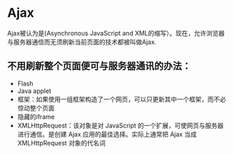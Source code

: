 # Ajax

Ajax被认为是(Asynchronous JavaScript and XML的缩写）。现在，允许浏览器与服务器通信而无须刷新当前页面的技术都被叫做Ajax.

## 不用刷新整个页面便可与服务器通讯的办法：

- Flash
- Java applet
- 框架：如果使用一组框架构造了一个网页，可以只更新其中一个框架，而不必惊动整个页面
- 隐藏的iframe
- XMLHttpRequest：该对象是对 JavaScript 的一个扩展，可使网页与服务器进行通信。是创建 Ajax 应用的最佳选择。实际上通常把 Ajax 当成 XMLHttpRequest 对象的代名词 
